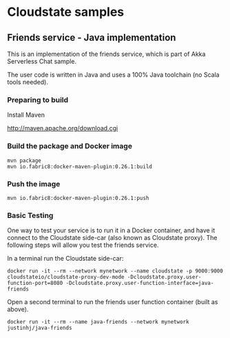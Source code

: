# Cloudstate samples

## Friends service - Java implementation

This is an implementation of the friends service, which is part of Akka Serverless Chat sample.

The user code is written in Java and uses a 100% Java toolchain (no Scala tools needed).

### Preparing to build

Install Maven

http://maven.apache.org/download.cgi

### Build the package and Docker image

```
mvn package
mvn io.fabric8:docker-maven-plugin:0.26.1:build
```

### Push the image

```
mvn io.fabric8:docker-maven-plugin:0.26.1:push
```

### Basic Testing

One way to test your service is to run it in a Docker container, and have it connect to the Cloudstate side-car (also known as Cloudstate proxy). The following steps will allow you test the friends service.

In a terminal run the Cloudstate side-car:

`docker run -it --rm --network mynetwork --name cloudstate -p 9000:9000 cloudstateio/cloudstate-proxy-dev-mode -Dcloudstate.proxy.user-function-port=8080 -Dcloudstate.proxy.user-function-interface=java-friends`

Open a second terminal to run the friends user function container (built as above).

`docker run -it --rm --name java-friends --network mynetwork justinhj/java-friends`